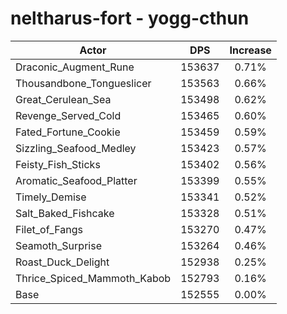 # neltharus-fort - yogg-cthun
| Actor | DPS | Increase |
|---|:---:|:---:|
|Draconic_Augment_Rune|153637|0.71%|
|Thousandbone_Tongueslicer|153563|0.66%|
|Great_Cerulean_Sea|153498|0.62%|
|Revenge_Served_Cold|153465|0.60%|
|Fated_Fortune_Cookie|153459|0.59%|
|Sizzling_Seafood_Medley|153423|0.57%|
|Feisty_Fish_Sticks|153402|0.56%|
|Aromatic_Seafood_Platter|153399|0.55%|
|Timely_Demise|153341|0.52%|
|Salt_Baked_Fishcake|153328|0.51%|
|Filet_of_Fangs|153270|0.47%|
|Seamoth_Surprise|153264|0.46%|
|Roast_Duck_Delight|152938|0.25%|
|Thrice_Spiced_Mammoth_Kabob|152793|0.16%|
|Base|152555|0.00%|
